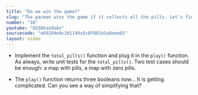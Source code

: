 ```yaml
---
title: "Do we win the game?"
slug: "The pacman wins the game if it collects all the pills. Let's find a way to count all the pills in the map."
number: "10"
youtube: "GQ38kaxOoAs"
sourcecode: "e69204e9c3d1149a5c0f881b5a8eee65"
layout: video
---
```


* Implement the `total_pills()` function and plug it in the `play()` function. As always, write unit tests for the `total_pills()`. Two test cases should be enough: a map with pills, a map with zero pills.

* The `play()` function returns three booleans now... It is getting complicated. Can you see a way of simplifying that?






